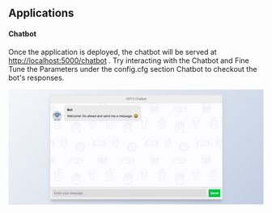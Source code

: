 ## Applications

#### Chatbot

Once the application is deployed, the chatbot will be served at <http://localhost:5000/chatbot> . Try interacting with the Chatbot and Fine Tune the Parameters under the config.cfg section Chatbot to checkout the bot's responses.

![chatbot](chatbot.png)